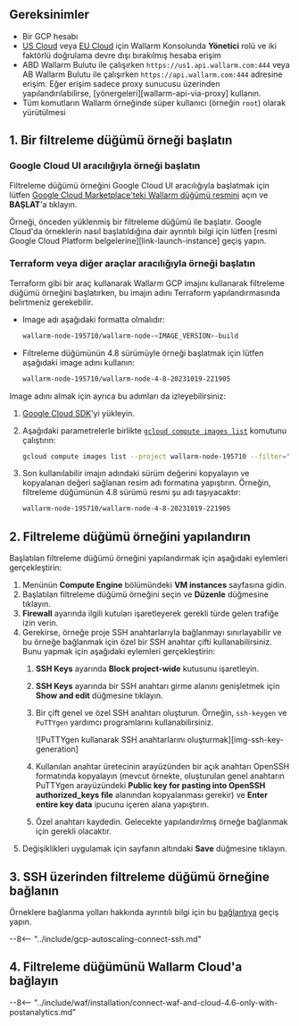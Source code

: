 ## Gereksinimler

* Bir GCP hesabı
* [US Cloud](https://us1.my.wallarm.com/) veya [EU Cloud](https://my.wallarm.com/) için Wallarm Konsolunda **Yönetici** rolü ve iki faktörlü doğrulama devre dışı bırakılmış hesaba erişim
* ABD Wallarm Bulutu ile çalışırken `https://us1.api.wallarm.com:444` veya AB Wallarm Bulutu ile çalışırken `https://api.wallarm.com:444` adresine erişim. Eğer erişim sadece proxy sunucusu üzerinden yapılandırılabilirse, [yönergeleri][wallarm-api-via-proxy] kullanın.
* Tüm komutların Wallarm örneğinde süper kullanıcı (örneğin `root`) olarak yürütülmesi

## 1. Bir filtreleme düğümü örneği başlatın

### Google Cloud UI aracılığıyla örneği başlatın

Filtreleme düğümü örneğini Google Cloud UI aracılığıyla başlatmak için lütfen [Google Cloud Marketplace'teki Wallarm düğümü resmini](https://console.cloud.google.com/launcher/details/wallarm-node-195710/wallarm-node) açın ve **BAŞLAT**'a tıklayın.

Örneği, önceden yüklenmiş bir filtreleme düğümü ile başlatır. Google Cloud'da örneklerin nasıl başlatıldığına dair ayrıntılı bilgi için lütfen [resmi Google Cloud Platform belgelerine][link-launch-instance] geçiş yapın.

### Terraform veya diğer araçlar aracılığıyla örneği başlatın

Terraform gibi bir araç kullanarak Wallarm GCP imajını kullanarak filtreleme düğümü örneğini başlatırken, bu imajın adını Terraform yapılandırmasında belirtmeniz gerekebilir.

* Image adı aşağıdaki formatta olmalıdır:

    ```bash
    wallarm-node-195710/wallarm-node-<IMAGE_VERSION>-build
    ```
* Filtreleme düğümünün 4.8 sürümüyle örneği başlatmak için lütfen aşağıdaki image adını kullanın:

    ```bash
    wallarm-node-195710/wallarm-node-4-8-20231019-221905
    ```

Image adını almak için ayrıca bu adımları da izleyebilirsiniz:

1. [Google Cloud SDK](https://cloud.google.com/sdk/docs/install)'yi yükleyin.
2. Aşağıdaki parametrelerle birlikte [`gcloud compute images list`](https://cloud.google.com/sdk/gcloud/reference/compute/images/list) komutunu çalıştırın:

    ```bash
    gcloud compute images list --project wallarm-node-195710 --filter="name~'wallarm-node-4-8-*'" --no-standard-images
    ```
3. Son kullanılabilir imajın adındaki sürüm değerini kopyalayın ve kopyalanan değeri sağlanan resim adı formatına yapıştırın. Örneğin, filtreleme düğümünün 4.8 sürümü resmi şu adı taşıyacaktır:

    ```bash
    wallarm-node-195710/wallarm-node-4-8-20231019-221905
    ```

## 2. Filtreleme düğümü örneğini yapılandırın

Başlatılan filtreleme düğümü örneğini yapılandırmak için aşağıdaki eylemleri gerçekleştirin:

1. Menünün **Compute Engine** bölümündeki **VM instances** sayfasına gidin.
2. Başlatılan filtreleme düğümü örneğini seçin ve **Düzenle** düğmesine tıklayın.
3. **Firewall** ayarında ilgili kutuları işaretleyerek gerekli türde gelen trafiğe izin verin.
4. Gerekirse, örneğe proje SSH anahtarlarıyla bağlanmayı sınırlayabilir ve bu örneğe bağlanmak için özel bir SSH anahtar çifti kullanabilirsiniz. Bunu yapmak için aşağıdaki eylemleri gerçekleştirin:
    1. **SSH Keys** ayarında **Block project-wide** kutusunu işaretleyin.
    2. **SSH Keys** ayarında bir SSH anahtarı girme alanını genişletmek için **Show and edit** düğmesine tıklayın.
    3. Bir çift genel ve özel SSH anahtarı oluşturun. Örneğin, `ssh-keygen` ve `PuTTYgen` yardımcı programlarını kullanabilirsiniz.
       
        ![PuTTYgen kullanarak SSH anahtarlarını oluşturmak][img-ssh-key-generation]

    4. Kullanılan anahtar üretecinin arayüzünden bir açık anahtarı OpenSSH formatında kopyalayın (mevcut örnekte, oluşturulan genel anahtarın PuTTYgen arayüzündeki **Public key for pasting into OpenSSH authorized_keys file** alanından kopyalanması gerekir) ve **Enter entire key data** ipucunu içeren alana yapıştırın.
    5. Özel anahtarı kaydedin. Gelecekte yapılandırılmış örneğe bağlanmak için gerekli olacaktır.
5. Değişiklikleri uygulamak için sayfanın altındaki **Save** düğmesine tıklayın. 

## 3. SSH üzerinden filtreleme düğümü örneğine bağlanın

Örneklere bağlanma yolları hakkında ayrıntılı bilgi için bu [bağlantıya](https://cloud.google.com/compute/docs/instances/connecting-to-instance) geçiş yapın.

--8<-- "../include/gcp-autoscaling-connect-ssh.md"

## 4. Filtreleme düğümünü Wallarm Cloud'a bağlayın

--8<-- "../include/waf/installation/connect-waf-and-cloud-4.6-only-with-postanalytics.md"
